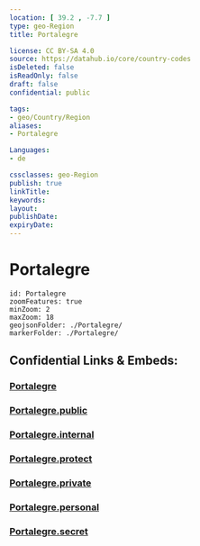 ```yaml
---
location: [ 39.2 , -7.7 ] 
type: geo-Region
title: Portalegre

license: CC BY-SA 4.0
source: https://datahub.io/core/country-codes
isDeleted: false
isReadOnly: false
draft: false
confidential: public

tags:
- geo/Country/Region
aliases:
- Portalegre

Languages:
- de

cssclasses: geo-Region
publish: true
linkTitle: 
keywords: 
layout: 
publishDate: 
expiryDate: 
---
```


# Portalegre

```leaflet
id: Portalegre
zoomFeatures: true 
minZoom: 2 
maxZoom: 18
geojsonFolder: ./Portalegre/
markerFolder: ./Portalegre/
```


## Confidential Links & Embeds: 

### [Portalegre](/_Standards/Earth/Continent/Europe/Europe~South/Portugal/Districts~Portugal/Portalegre.md) 

### [Portalegre.public](/_public/Earth/Continent/Europe/Europe~South/Portugal/Districts~Portugal/Portalegre.public.md) 

### [Portalegre.internal](/_internal/Earth/Continent/Europe/Europe~South/Portugal/Districts~Portugal/Portalegre.internal.md) 

### [Portalegre.protect](/_protect/Earth/Continent/Europe/Europe~South/Portugal/Districts~Portugal/Portalegre.protect.md) 

### [Portalegre.private](/_private/Earth/Continent/Europe/Europe~South/Portugal/Districts~Portugal/Portalegre.private.md) 

### [Portalegre.personal](/_personal/Earth/Continent/Europe/Europe~South/Portugal/Districts~Portugal/Portalegre.personal.md) 

### [Portalegre.secret](/_secret/Earth/Continent/Europe/Europe~South/Portugal/Districts~Portugal/Portalegre.secret.md)

